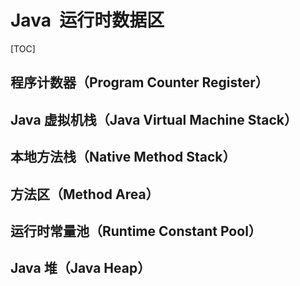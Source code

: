 # Java  运行时数据区

[TOC]



## 程序计数器（Program Counter Register）



## Java 虚拟机栈（Java Virtual Machine Stack）



## 本地方法栈（Native Method Stack）



## 方法区（Method Area）



## 运行时常量池（Runtime Constant Pool）



## Java 堆（Java Heap）